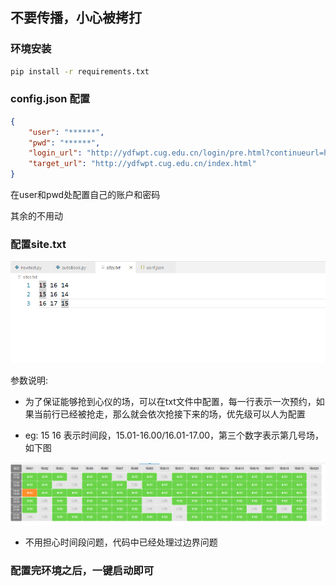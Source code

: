 ## 不要传播，小心被拷打

### 环境安装

```bash
pip install -r requirements.txt
```



### config.json 配置

```json
{
    "user": "******",
    "pwd": "******",
    "login_url": "http://ydfwpt.cug.edu.cn/login/pre.html?continueurl=http://ydfwpt.cug.edu.cn/product/show.html?id=1",
    "target_url": "http://ydfwpt.cug.edu.cn/index.html"
}

```

在user和pwd处配置自己的账户和密码

其余的不用动

### 配置site.txt

![image-20231021163421144](./images/image-20231021163421144.png)

参数说明:

- 为了保证能够抢到心仪的场，可以在txt文件中配置，每一行表示一次预约，如果当前行已经被抢走，那么就会依次抢接下来的场，优先级可以人为配置

- eg: 15 16 表示时间段，15.01-16.00/16.01-17.00，第三个数字表示第几号场，如下图

  

![image-20231021163812037](./images/image-20231021163812037.png)

- 不用担心时间段问题，代码中已经处理过边界问题



### 配置完环境之后，一键启动即可
